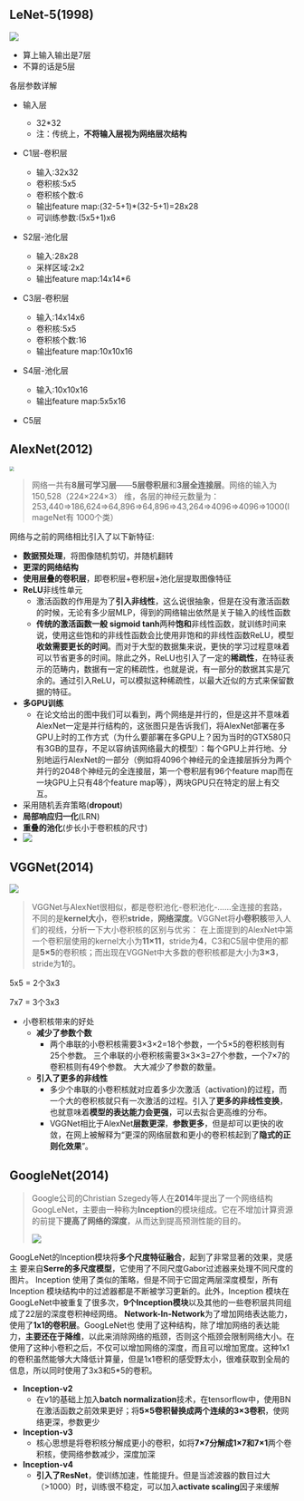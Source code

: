 ## LeNet-5(1998)

![](https://pic.downk.cc/item/5ea6cb08c2a9a83be5abe38d.png)



+ 算上输入输出是7层
+ 不算的话是5层

各层参数详解

+ 输入层
  + 32*32
  + 注：传统上，**不将输入层视为网络层次结构**
+ C1层-卷积层
  + 输入:32x32
  + 卷积核:5x5
  + 卷积核个数:6
  + 输出feature map:(32-5+1)*(32-5+1)=28x28
  + 可训练参数:(5x5+1)x6 
+ S2层-池化层
  + 输入:28x28
  + 采样区域:2x2
  + 输出feature map:14x14*6

+ C3层-卷积层
  + 输入:14x14x6
  + 卷积核:5x5
  + 卷积核个数:16
  + 输出feature map:10x10x16

+ S4层-池化层
  + 输入:10x10x16
  + 输出feature map:5x5x16
+ C5层

## AlexNet(2012)

<img src="https://pic.downk.cc/item/5ea6ce4ac2a9a83be5ae9201.jpg" style="zoom:50%;" />

> 网络一共有**8层可学习层**——**5层卷积层**和**3层全连接层**。网络的输入为150,528（224×224×3）
> 维，各层的神经元数量为：253,440=>186,624=>64,896=>64,896=>43,264=>4096=>4096=>1000(ImageNet有
> 1000个类）

网络与之前的网络相比引入了以下新特征:

+ **数据预处理**，将图像随机剪切，并随机翻转
+ **更深的网络结构**
+ **使用层叠的卷积层**，即卷积层+卷积层+池化层提取图像特征
+ **ReLU**非线性单元
  + 激活函数的作用是为了**引入非线性**，这么说很抽象，但是在没有激活函数的时候，无论有多少层MLP，得到的网络输出依然是关于输入的线性函数
  + **传统的激活函数一般 sigmoid tanh**两种**饱和**非线性函数，就训练时间来说，使用这些饱和的非线性函数会比使用非饱和的非线性函数ReLU，模型**收敛需要更长的时间**。而对于大型的数据集来说，更快的学习过程意味着可以节省更多的时间。除此之外，ReLU也引入了一定的**稀疏性**，在特征表示的范畴内，数据有一定的稀疏性，也就是说，有一部分的数据其实是冗余的。通过引入ReLU，可以模拟这种稀疏性，以最大近似的方式来保留数据的特征。
+ **多GPU训练**
  + 在论文给出的图中我们可以看到，两个网络是并行的，但是这并不意味着AlexNet一定是并行结构的，这张图只是告诉我们，将AlexNet部署在多GPU上时的工作方式（为什么要部署在多GPU上？因为当时的GTX580只有3GB的显存，不足以容纳该网络最大的模型）：每个GPU上并行地、分别地运行AlexNet的一部分（例如将4096个神经元的全连接层拆分为两个并行的2048个神经元的全连接层，第一个卷积层有96个feature map而在一块GPU上只有48个feature map等），两块GPU只在特定的层上有交互。
+ 采用随机丢弃策略(**dropout**)
+ **局部响应归一化**(LRN)
+ **重叠的池化**(步长小于卷积核的尺寸)
+ ![](https://pic.downk.cc/item/5ed38688c2a9a83be547587a.jpg)

## VGGNet(2014)

![](https://pic.downk.cc/item/5ea6d134c2a9a83be5b15c28.jpg)

> VGGNet与AlexNet很相似，都是卷积池化-卷积池化-……全连接的套路，不同的是**kernel大小**，卷积**stride**，**网络深度**。VGGNet将**小卷积核**带入人们的视线，分析一下大小卷积核的区别与优劣：
> 在上面提到的AlexNet中第一个卷积层使用的kernel大小为**11×11**，stride为**4**，C3和C5层中使用的都是**5×5**的卷积核；而出现在VGGNet中大多数的卷积核都是大小为**3×3**，stride为**1**的。

5x5 = 2个3x3

7x7 = 3个3x3

+ 小卷积核带来的好处
  + **减少了参数个数**
    + 两个串联的小卷积核需要3×3×2=18个参数，一个5×5的卷积核则有25个参数。
      三个串联的小卷积核需要3×3×3=27个参数，一个7×7的卷积核则有49个参数。
      大大减少了参数的数量。
  + **引入了更多的非线性**
    + 多少个串联的小卷积核就对应着多少次激活（activation)的过程，而一个大的卷积核就只有一次激活的过程。引入了**更多的非线性变换**，也就意味着**模型的表达能力会更强**，可以去拟合更高维的分布。
    + VGGNet相比于AlexNet**层数更深**，**参数更多**，但是却可以更快的收敛，在网上被解释为“更深的网络层数和更小的卷积核起到了**隐式的正则化效果**”。

## GoogleNet(2014)

> Google公司的Christian Szegedy等人在**2014**年提出了一个网络结构GoogLeNet，主要由一种称为**Inception**的模块组成。它在不增加计算资源的前提下**提高了网络的深度**，从而达到提高预测性能的目的。
>
> ![](https://pic.downk.cc/item/5ed38738c2a9a83be54841c8.jpg)

GoogLeNet的Inception模块将**多个尺度特征融合**，起到了非常显著的效果，灵感主
要来自**Serre的多尺度模型**，它使用了不同尺度Gabor过滤器来处理不同尺度的图片。
Inception 使用了类似的策略，但是不同于它固定两层深度模型，所有Inception 模块结构中的过滤器都是不断被学习更新的。此外，Inception 模块在GoogLeNet中被重复了很多次，**9个Inception模块**以及其他的一些卷积层共同组成了22层的深度卷积神经网络。
**Network-In-Network**为了增加网络表达能力，使用了**1x1的卷积层**。GoogLeNet也
使用了这种结构，除了增加网络的表达能力，**主要还在于降维**，以此来消除网络的瓶颈，否则这个瓶颈会限制网络大小。在使用了这种小卷积之后，不仅可以增加网络的深度，而且可以增加宽度。这种1x1的卷积虽然能够大大降低计算量，但是1x1卷积的感受野太小，很难获取到全局的信息，所以同时使用了3x3和5*5的卷积。

+ **Inception-v2**
  + 在v1的基础上加入**batch normalization**技术，在tensorflow中，使用BN在激活函数之前效果更好；将**5×5卷积替换成两个连续的3×3卷积**，使网络更深，参数更少
+ **Inception-v3**
  + 核心思想是将卷积核分解成更小的卷积，如将**7×7分解成1×7和7×1**两个卷积核，使网络参数减少，深度加深
+ **Inception-v4**
  + **引入了ResNet**，使训练加速，性能提升。但是当滤波器的数目过大（>1000）时，训练很不稳定，可以加入**activate scaling**因子来缓解